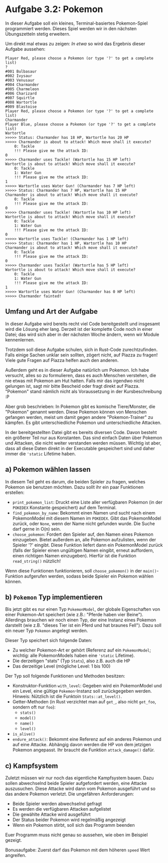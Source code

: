 Aufgabe 3.2: Pokemon
====================

In dieser Aufgabe soll ein kleines, Terminal-basiertes Pokemon-Spiel
programmiert werden.
Dieses Spiel werden wir in den nächsten Übungszetteln stetig erweitern.

Um direkt mal etwas zu zeigen: *In etwa* so wird das Ergebnis dieser Aufgabe
aussehen:

```
Player Red, please choose a Pokemon (or type '?' to get a complete list)
?
#001 Bulbasaur
#002 Ivysaur
#003 Venusaur
#004 Charmander
#005 Charmeleon
#006 Charizard
#007 Squirtle
#008 Wartortle
#009 Blastoise
Player Red, please choose a Pokemon (or type '?' to get a complete list)
Charmander
Player Blue, please choose a Pokemon (or type '?' to get a complete list)
Wartortle
>>>>> Status: Charmander has 18 HP, Wartortle has 20 HP
>>>>> Charmander is about to attack! Which move shall it execute?
    0: Tackle
    !!! Please give me the attack ID:
0
>>>>> Charmander uses Tackle! (Wartortle has 15 HP left)
Wartortle is about to attack! Which move shall it execute?
    0: Tackle
    1: Water Gun
    !!! Please give me the attack ID:
1
>>>>> Wartortle uses Water Gun! (Charmander has 7 HP left)
>>>>> Status: Charmander has 7 HP, Wartortle has 15 HP
Charmander is about to attack! Which move shall it execute?
    0: Tackle
    !!! Please give me the attack ID:
0
>>>>> Charmander uses Tackle! (Wartortle has 10 HP left)
Wartortle is about to attack! Which move shall it execute?
    0: Tackle
    1: Water Gun
    !!! Please give me the attack ID:
0
>>>>> Wartortle uses Tackle! (Charmander has 1 HP left)
>>>>> Status: Charmander has 1 HP, Wartortle has 10 HP
Charmander is about to attack! Which move shall it execute?
    0: Tackle
    !!! Please give me the attack ID:
0
>>>>> Charmander uses Tackle! (Wartortle has 5 HP left)
Wartortle is about to attack! Which move shall it execute?
    0: Tackle
    1: Water Gun
    !!! Please give me the attack ID:
1
>>>>> Wartortle uses Water Gun! (Charmander has 0 HP left)
>>>>> Charmander fainted!
```


## Umfang und Art der Aufgabe

In dieser Aufgabe wird bereits recht viel Code bereitgestellt und insgesamt
wird die Lösung eher lang. Derzeit ist der komplette Code noch in einer Datei;
das wird sich aber in der nächsten Woche ändern, wenn wir Module kennenlernen.

Trotzdem soll diese Aufgabe schulen, sich in Rust-Code zurechtzufinden. Falls
einige Sachen unklar sein sollten, zögert nicht, auf Piazza zu fragen! Viele
gute Fragen auf Piazza helfen auch den anderen.

Außerdem geht es in dieser Aufgabe natürlich um Pokemon. Ich habe versucht,
alles so zu formulieren, dass es auch Menschen verstehen, die nie etwas mit
Pokemon am Hut hatten. Falls mir das irgendwo nicht gelungen ist, sagt mir
bitte Bescheid oder fragt direkt auf Piazza. "Pokemon" stand nämlich nicht als
Voraussetzung in der Kursbeschreibung :P

Aber grob beschrieben: In Pokemon gibt es komische Tiere/Monster, die "Pokemon"
genannt werden. Diese Pokemon können von Menschen gefangen werden, meist um
damit gegen andere "Pokemon-Trainer" zu kämpfen. Es gibt unterschiedliche
Pokemon und unterschiedliche Attacken.

In der bereitgestellten Datei gibt es bereits diversen Code. Davon besteht ein
größerer Teil nur aus Konstanten. Das sind einfach Daten über Pokemon und
Attacken, die nicht weiter verstanden werden müssen. Wichtig ist aber, dass
all diese Daten direkt in der Executable gespeichert sind und daher immer die
`'static` Lifetime haben.


## a) Pokemon wählen lassen

In diesem Teil geht es darum, die beiden Spieler zu fragen, welches Pokemon sie
benutzen möchten. Dazu sollt ihr ein paar Funktionen erstellen:

- `print_pokemon_list`: Druckt eine Liste aller verfügbaren Pokemon (in der
  `POKEDEX` Konstante gespeichert) auf dem Terminal.
- `find_pokemon_by_name`: Bekommt einen Namen und sucht nach einem PokemonModel
  mit diesem Namen im `POKEDEX`. Gibt das PokemonModel zurück, oder `None`,
  wenn der Name nicht gefunden wurde. Die Suche darf gerne in O(n) sein.
- `choose_pokemon`: Fordert den Spieler auf, den Namen eines Pokemon einzugeben.
  Bietet außerdem an, alle Pokemon aufzulisten, wenn der Spieler '?' eingibt.
  Diese Funktion liefert dann ein PokemonModel zurück (falls der Spieler
  einen ungültigen Namen eingibt, erneut auffordern, einen richtigen Namen
  einzugeben). Hierfür ist die Funktion `read_string()` nützlich!

Wenn diese Funktionen funktionieren, soll `choose_pokemon()` in der `main()`-
Funktion aufgerufen werden, sodass beide Spieler ein Pokemon wählen können.



## b) `Pokemon` Typ implementieren

Bis jetzt gibt es nur einen Typ `PokemonModel`, der globale Eigenschaften von
einer Pokemon-Art speichert (wie z.B.: "Pferde haben vier Beine").
Allerdings brauchen wir noch einen Typ, der eine Instanz eines Pokemon
darstellt (wie z.B. "dieses Tier ist ein Pferd und hat braunes Fell").
Dazu soll ein neuer Typ `Pokemon` angelegt werden.

Dieser Typ speichert sich folgende Daten:

- Zu welcher Pokemon-Art er gehört (Referenz auf ein `PokemonModel`; wichtig:
  alle PokemonModels haben eine `'static` Lifetime).
- Die derzeitigen "stats" (Typ `Stats`), also z.B. auch die HP
- Das derzeitige Level (mögliche Level: 1 bis 100)

Der Typ soll folgende Funktionen und Methoden besitzen:

- Konstruktor-Funktion `with_level`: Gegeben wird ein PokemonModel und ein
  Level, eine gültige `Pokemon`-Instanz soll zurückgegeben werden. Hinweis:
  Nützlich ist die Funktoin `Stats::at_level()`.
- Getter-Methoden (in Rust verzichtet man auf `get_`, also nicht `get_foo`,
  sondern oft nur `foo`):
  - `stats()`
  - `model()`
  - `name() `
  - `level()`
- `is_alive()`
- `endure_attack()`: Bekommt eine Referenz auf ein anderes Pokemon und auf
  eine Attacke. Abhängig davon werden die HP von dem jetzigen Pokemon
  angepasst. Ihr braucht die Funktion `attack_damage()` dafür.


## c) Kampfsystem

Zuletzt müssen wir nur noch das eigentliche Kampfsystem bauen. Dazu sollen
abwechselnd beide Spieler aufgefordert werden, eine Attacke auszusuchen.
Diese Attacke wird dann vom Pokemon ausgeführt und so das andere Pokemon
verletzt. Die ungefähren Anforderungen:

- Beide Spieler werden abwechselnd gefragt
- Es werden die verfügbaren Attacken aufgelistet
- Die gewählte Attacke wird ausgeführt
- Der Status beider Pokemon wird regelmäßig angezeigt
- Wenn ein Pokemon stirbt, soll sich das Programm beenden

Euer Programm muss nicht genau so aussehen, wie oben im Beispiel gezeigt.

Bonusaufgabe: Zuerst darf das Pokemon mit dem höheren `speed` Wert angreifen.
 